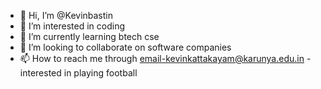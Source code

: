 - 👋 Hi, I’m @Kevinbastin
- 👀 I’m interested in coding
- 🌱 I’m currently learning btech cse
- 💞️ I’m looking to collaborate on software companies
- 📫 How to reach me through email-kevinkattakayam@karunya.edu.in
-interested in playing football
